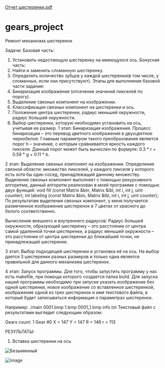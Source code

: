[Отчет шестеренки.pdf](https://github.com/kostnine/gears_project/files/8967882/default.pdf)
# gears_project
Ремонт механизма шестеренок


Задачи:
Базовая часть:
1. Установить недостающую шестеренку на имеющуюся ось.
Бонусная часть:
2. Найти и заменить сломанную шестеренку.
3. Определить количество зубцов у каждой шестеренки(в том числе, у
сломанных, если они присутствуют).
Этапы для выполнения базовой части задания:
1. Бинаризация изображения (отсечение значений пикселей по порогу).
2. Выделение связных компонент на изображении.
3. Классификация связных компонент на шестеренки и ось.
4. Положение центра шестеренки, радиус меньшей окружности, радиус большей
окружности.
5. Выбор шестеренки, которую необходимо установить на ось, учитывая ее
размер.
1 этап: Бинаризация изображения.
Процесс бинаризации – это перевод цветного изображения в двухцветное чернобелое. Главным параметром такого преобразования является порог h – значение, с
которым сравнивается яркость каждого пикселя. Данный порог может быть
вычислен по формуле: 0.3 * r + 0.59 * g + 0.11 * b.

2 этап: Выделение связных компонент на изображении.
Определение связной области: множество пикселей, у каждого пикселя у которого
есть хотя бы один сосед, принадлежащий данному множеству. Выделение связных
компонент выполняет с помощью рекурсивного алгоритма, данный алгоритм
реализован в моей программе с помощью двух функций:
void fill (const Matrix<uint> &bin, Matrix<uint> &lbl, int i, int j, uint counter);
int labeling (const Matrix<uint> &bin, Matrix<uint> &lbl, int i, int j, uint counter);
По результатам выделения связных компонент, у меня получается размеченное
изображение шестеренок в 7 цветах от красного до белого соответственно.
  
    
Вычисление внешнего и внутреннего радиусов:
Радиус большей окружности, образующей шестеренку – это расстояние от центра
самой удаленной точки шестеренки, а радиус меньшей окружности – это
расстояние от центра шестеренки до ближайшей точки, не принадлежащей
шестеренке.
  
3 этап: Выбор подходящей шестеренки и установка её на ось. На выбор дается 3
шестеренки разных размеров и только одна является правильной для данного
механизма шестеренок.
  
4 этап: Запуск программы.
Для того, чтобы запустить программу у нас есть makefile, при помощи которого
создается папка build. Для запуска нашей программы необходимо при запуске
указать изображение без одной шестеренки, новое изображение со вставленное
шестеренкой, изображение одной из трех шестеренок и имя текстового файла, в
который будет записываться информация о параметрах шестеренок.

Например: ./main 0001.bmp 1.bmp 0001_1.bmp info.txt
Текстовый файл с результатами выглядит следующим образом:
 
Gears count: 1
Gear #0
X = 147
Y = 147
R = 146
r = 113  

РЕЗУЛЬТАТЫ:
1. Вставка шестеренки на ось
  
![Безымянный](https://user-images.githubusercontent.com/92250704/175318041-d4c402b0-8e68-4696-b74f-3e1ef60a5d5d.png)



  
![image](https://user-images.githubusercontent.com/92250704/175317745-b9cef0b3-240b-4dfe-ab25-55f4a8055189.png)
  

  
  
  
  
  
